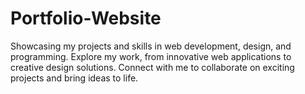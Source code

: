 # Portfolio-Website
Showcasing my projects and skills in web development, design, and programming. Explore my work, from innovative web applications to creative design solutions. Connect with me to collaborate on exciting projects and bring ideas to life.
